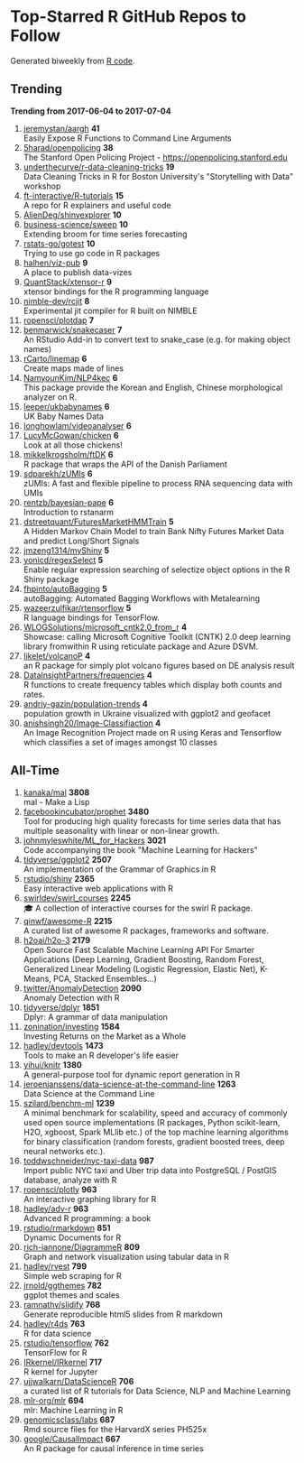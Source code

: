 # Top-Starred R GitHub Repos to Follow

Generated biweekly from [R code](https://github.com/qinwf/awesome-R/blob/master/trending_repo.R).

## Trending

**Trending from 2017-06-04 to 2017-07-04**

1. [jeremystan/aargh](https://github.com/jeremystan/aargh) **41**<br/>Easily Expose R Functions to Command Line Arguments
1. [5harad/openpolicing](https://github.com/5harad/openpolicing) **38**<br/>The Stanford Open Policing Project - https://openpolicing.stanford.edu
1. [underthecurve/r-data-cleaning-tricks](https://github.com/underthecurve/r-data-cleaning-tricks) **19**<br/>Data Cleaning Tricks in R for Boston University's "Storytelling with Data" workshop
1. [ft-interactive/R-tutorials](https://github.com/ft-interactive/R-tutorials) **15**<br/>A repo for R explainers and useful code
1. [AlienDeg/shinyexplorer](https://github.com/AlienDeg/shinyexplorer) **10**<br/>
1. [business-science/sweep](https://github.com/business-science/sweep) **10**<br/>Extending broom for time series forecasting
1. [rstats-go/gotest](https://github.com/rstats-go/gotest) **10**<br/>Trying to use go code in R packages
1. [halhen/viz-pub](https://github.com/halhen/viz-pub) **9**<br/>A place to publish data-vizes
1. [QuantStack/xtensor-r](https://github.com/QuantStack/xtensor-r) **9**<br/>xtensor bindings for the R programming language
1. [nimble-dev/rcjit](https://github.com/nimble-dev/rcjit) **8**<br/>Experimental jit compiler for R built on NIMBLE
1. [ropensci/plotdap](https://github.com/ropensci/plotdap) **7**<br/>
1. [benmarwick/snakecaser](https://github.com/benmarwick/snakecaser) **7**<br/>An RStudio Add-in to convert text to snake_case (e.g. for making object names)
1. [rCarto/linemap](https://github.com/rCarto/linemap) **6**<br/>Create maps made of lines
1. [NamyounKim/NLP4kec](https://github.com/NamyounKim/NLP4kec) **6**<br/>This package provide the Korean and English, Chinese morphological analyzer on R.
1. [leeper/ukbabynames](https://github.com/leeper/ukbabynames) **6**<br/>UK Baby Names Data
1. [longhowlam/videoanalyser](https://github.com/longhowlam/videoanalyser) **6**<br/>
1. [LucyMcGowan/chicken](https://github.com/LucyMcGowan/chicken) **6**<br/>Look at all those chickens!
1. [mikkelkrogsholm/ftDK](https://github.com/mikkelkrogsholm/ftDK) **6**<br/>R package that wraps the API of the Danish Parliament
1. [sdparekh/zUMIs](https://github.com/sdparekh/zUMIs) **6**<br/>zUMIs: A fast and flexible pipeline to process RNA sequencing data with UMIs
1. [rentzb/bayesian-pape](https://github.com/rentzb/bayesian-pape) **6**<br/>Introduction to rstanarm
1. [dstreetquant/FuturesMarketHMMTrain](https://github.com/dstreetquant/FuturesMarketHMMTrain) **5**<br/>A Hidden Markov Chain Model to train Bank Nifty Futures Market Data and predict Long/Short Signals
1. [jmzeng1314/myShiny](https://github.com/jmzeng1314/myShiny) **5**<br/>
1. [yonicd/regexSelect](https://github.com/yonicd/regexSelect) **5**<br/>Enable regular expression searching of selectize object options in the R Shiny package
1. [fhpinto/autoBagging](https://github.com/fhpinto/autoBagging) **5**<br/>autoBagging: Automated Bagging Workflows with Metalearning
1. [wazeerzulfikar/rtensorflow](https://github.com/wazeerzulfikar/rtensorflow) **5**<br/>R language bindings for TensorFlow. 
1. [WLOGSolutions/microsoft_cntk2.0_from_r](https://github.com/WLOGSolutions/microsoft_cntk2.0_from_r) **4**<br/>Showcase: calling Microsoft Cognitive Toolkit (CNTK) 2.0 deep learning library fromwithin R using reticulate package and Azure DSVM.
1. [likelet/volcanoP](https://github.com/likelet/volcanoP) **4**<br/>an R package for simply plot volcano figures based on DE analysis result 
1. [DataInsightPartners/frequencies](https://github.com/DataInsightPartners/frequencies) **4**<br/>R functions to create frequency tables which display both counts and rates.
1. [andriy-gazin/population-trends](https://github.com/andriy-gazin/population-trends) **4**<br/>population growth in Ukraine visualized with ggplot2 and geofacet
1. [anishsingh20/Image-Classifiaction](https://github.com/anishsingh20/Image-Classifiaction) **4**<br/>An Image Recognition Project made on R using Keras and Tensorflow which classifies a set of images amongst 10 classes 


## All-Time

1. [kanaka/mal](https://github.com/kanaka/mal) **3808**<br/>mal - Make a Lisp
1. [facebookincubator/prophet](https://github.com/facebookincubator/prophet) **3480**<br/>Tool for producing high quality forecasts for time series data that has multiple seasonality with linear or non-linear growth.
1. [johnmyleswhite/ML_for_Hackers](https://github.com/johnmyleswhite/ML_for_Hackers) **3021**<br/>Code accompanying the book "Machine Learning for Hackers"
1. [tidyverse/ggplot2](https://github.com/tidyverse/ggplot2) **2507**<br/>An implementation of the Grammar of Graphics in R
1. [rstudio/shiny](https://github.com/rstudio/shiny) **2365**<br/>Easy interactive web applications with R
1. [swirldev/swirl_courses](https://github.com/swirldev/swirl_courses) **2245**<br/>:mortar_board: A collection of interactive courses for the swirl R package.
1. [qinwf/awesome-R](https://github.com/qinwf/awesome-R) **2215**<br/>A curated list of awesome R packages, frameworks and software.
1. [h2oai/h2o-3](https://github.com/h2oai/h2o-3) **2179**<br/>Open Source Fast Scalable Machine Learning API For Smarter Applications (Deep Learning, Gradient Boosting, Random Forest, Generalized Linear Modeling (Logistic Regression, Elastic Net), K-Means, PCA, Stacked Ensembles...)
1. [twitter/AnomalyDetection](https://github.com/twitter/AnomalyDetection) **2090**<br/>Anomaly Detection with R
1. [tidyverse/dplyr](https://github.com/tidyverse/dplyr) **1851**<br/>Dplyr: A grammar of data manipulation
1. [zonination/investing](https://github.com/zonination/investing) **1584**<br/>Investing Returns on the Market as a Whole
1. [hadley/devtools](https://github.com/hadley/devtools) **1473**<br/>Tools to make an R developer's life easier
1. [yihui/knitr](https://github.com/yihui/knitr) **1380**<br/>A general-purpose tool for dynamic report generation in R
1. [jeroenjanssens/data-science-at-the-command-line](https://github.com/jeroenjanssens/data-science-at-the-command-line) **1263**<br/>Data Science at the Command Line
1. [szilard/benchm-ml](https://github.com/szilard/benchm-ml) **1239**<br/>A minimal benchmark for scalability, speed and accuracy of commonly used open source implementations (R packages, Python scikit-learn, H2O, xgboost, Spark MLlib etc.) of the top machine learning algorithms for binary classification (random forests, gradient boosted trees, deep neural networks etc.).
1. [toddwschneider/nyc-taxi-data](https://github.com/toddwschneider/nyc-taxi-data) **987**<br/>Import public NYC taxi and Uber trip data into PostgreSQL / PostGIS database, analyze with R
1. [ropensci/plotly](https://github.com/ropensci/plotly) **963**<br/>An interactive graphing library for R
1. [hadley/adv-r](https://github.com/hadley/adv-r) **963**<br/>Advanced R programming: a book
1. [rstudio/rmarkdown](https://github.com/rstudio/rmarkdown) **851**<br/>Dynamic Documents for R
1. [rich-iannone/DiagrammeR](https://github.com/rich-iannone/DiagrammeR) **809**<br/>Graph and network visualization using tabular data in R
1. [hadley/rvest](https://github.com/hadley/rvest) **799**<br/>Simple web scraping for R
1. [jrnold/ggthemes](https://github.com/jrnold/ggthemes) **782**<br/>ggplot themes and scales
1. [ramnathv/slidify](https://github.com/ramnathv/slidify) **768**<br/>Generate reproducible html5 slides from R markdown
1. [hadley/r4ds](https://github.com/hadley/r4ds) **763**<br/>R for data science
1. [rstudio/tensorflow](https://github.com/rstudio/tensorflow) **762**<br/>TensorFlow for R
1. [IRkernel/IRkernel](https://github.com/IRkernel/IRkernel) **717**<br/>R kernel for Jupyter
1. [ujjwalkarn/DataScienceR](https://github.com/ujjwalkarn/DataScienceR) **706**<br/>a curated list of R tutorials for Data Science, NLP and Machine Learning 
1. [mlr-org/mlr](https://github.com/mlr-org/mlr) **694**<br/>mlr: Machine Learning in R 
1. [genomicsclass/labs](https://github.com/genomicsclass/labs) **687**<br/>Rmd source files for the HarvardX series PH525x
1. [google/CausalImpact](https://github.com/google/CausalImpact) **667**<br/>An R package for causal inference in time series


